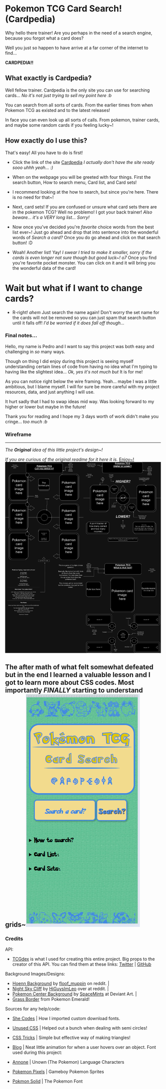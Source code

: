 # Pokemon TCG Card Search! (Cardpedia)

Why hello there trainer! Are you perhaps in the need of a search engine, because you forgot what a card does?

Well you just so happen to have arrive at a far corner of the internet to find...

**CARDPEDIA!!**

## What exactly is Cardpedia?

Well fellow trainer. Cardpedia is the only site you can use for searching cards...
*No it's not just trying to sell my point here :b*

You can search from all sorts of cards. From the earlier times from when Pokemon TCG as existed and to the latest releases!

In face you can even look up all sorts of calls. From pokemon, trainer cards, and maybe some random cards if you feeling lucky~!

## How exactly do I use this?

That's easy! All you have to do is first!

- Click the link of the site [Cardpedia](https://github.com/PedroCr05/Cardpedia-Pokemon-TCG/blob/main/Additional-Files/original-readme.md) *I actually don't have the site ready sooo uhhh yeah... :)*

- When on the webpage you will be greeted with four things. First the search button, How to search menu, Card list, and Card sets!

- I recommend looking at the how to search, but since you're here. There is no need for that~!

- Next, card sets! If you are confused or unsure what card sets there are in the pokemon TCG? Well no problemo! I got your back trainer! *Also beware... it's a VERY long list... Sorry!*

- Now once you've decided you're *favorite* choice words from the best list ever~! Just go ahead and drop that into sentence into the wonderful words of *Search a card?* Once you do go ahead and click on that search button! :D

- Woah! Another list! Yay! *I swear I tried to make it smaller, sorry if the cards is even longer not sure though but good luck~! o7* Once you find you're favorite pocket monster. You can click on it and it will bring you the wonderful data of the card!

# Wait but what if I want to change cards?

- R-right! *ahem* Just search the name again! Don't worry the set name for the cards will not be removed so you can just spam that search button until it falls off! *I'd be worried if it does fall off though...*

### Final notes...

Hello, my name is Pedro and I want to say this project was both easy and challenging in *so* many ways.

Though on thing I did enjoy during this project is seeing myself understanding certain lines of code from having no idea what I'm typing to having like the slightest idea... *Ok, yes it's not much but* It is for me!

As you can notice right below the wire framing. Yeah... maybe I was a little ambitious, but I blame myself.
I will for sure be more careful with my project resources, data, and just anything I will use.

It hurt sadly that I had to swap ideas mid way. Was looking forward to my higher or lower but maybe in the future!

Thank you for reading and I hope my 3 days worth of work didn't make you cringe... *too much :b*
### Wireframe

---

*The **Original** idea of this little project's design~!*

*If you are curious of the original readme for it here it is.* [Enjoy~!](/Additional-Files/original-readme.md)
![description of image](/Assets/Wire-Frame/Project-Wireframe.png)

The after math of what felt somewhat defeated but in the end I learned a valuable lesson and I got to learn more about CSS codes. Most importantly *FINALLY* starting to understand grids~![Cardpedia~!](/Additional-Files/Cardpedia-Page.png)
---

### Credits

API:
- [TCGdex](https://github.com/tcgdex/javascript-sdk) is what I used for creating this entire project. Big props to the creator of this API. You can find them at these links: [Twitter](https://twitter.com/Aviortheking) | [GitHub](https://github.com/Aviortheking)

Background Images/Designs:

- [Hoenn Background](https://www.reddit.com/r/pokemon/comments/11xa0zx/pokemon_gen_3_rubysapphireemerald_opening/#lightbox) by [floof_muppin](https://www.reddit.com/user/floof_muppin/) on reddit. |
- [Night Sky Cliff](https://www.reddit.com/r/MysteryDungeon/comments/113xu9e/tutorial_making_your_own_mobile_mystery_dungeon/) by [HiGuysImLeo](https://www.reddit.com/user/HiGuysImLeo/) over at reddit. |
- [Pokemon Center Background](https://www.deviantart.com/spacemints/art/pokemon-center-free-bg-615787534) by [SpaceMints](https://www.deviantart.com/spacemints) at Deviant Art. |
- [Grass Border](https://www.spriters-resource.com/game_boy_advance/pokemonemerald/sheet/134267/) from Pokemon Emerald!

Sources for any help/code:

- [She Codes](https://www.shecodes.io/athena/9852-how-to-add-a-custom-font-to-your-css-code) | How I imported custom download fonts.
- [Unused CSS](https://unused-css.com/blog/css-half-circle/) | Helped out a bunch when dealing with semi circles!
- [CSS Tricks](https://css-tricks.com/books/greatest-css-tricks/how-to-make-a-triangle/) | Simple but effective way of making triangles!
- [Blog](https://blog.hubspot.com/website/css-hover-animation) | Neat little animation for when a user hovers over an object.
Font used during this project:

- [Annone](https://www.fontspace.com/annone-font-f4876) | Unown (The Pokemon) Language Characters
- [Pokemon Pixels](https://www.fontspace.com/pokemon-pixels-font-f13534) | Gameboy Pokemon Sprites
- [Pokmon Solid](https://www.fontspace.com/pokemon-solid-font-f13844) | The Pokemon Font
